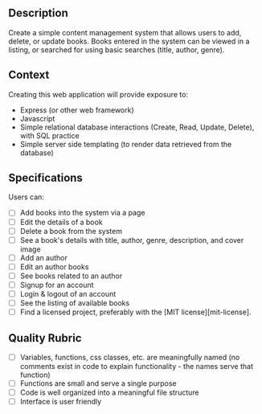 ## Description

Create a simple content management system that allows users to add, delete, or update books.  Books entered in the system can be viewed in a listing, or searched for using basic searches (title, author, genre).

## Context

Creating this web application will provide exposure to:
* Express (or other web framework)
* Javascript
* Simple relational database interactions (Create, Read, Update, Delete), with SQL practice
* Simple server side templating (to render data retrieved from the database)

## Specifications
Users can:
- [ ] Add books into the system via a page
- [ ] Edit the details of a book
- [ ] Delete a book from the system
- [ ] See a book's details with title, author, genre, description, and cover image
- [ ] Add an author
- [ ] Edit an author books
- [ ] See books related to an author 
- [ ] Signup for an account
- [ ] Login & logout of an account
- [ ] See the listing of available books
- [ ] Find a licensed project, preferably with the [MIT license][mit-license].

## Quality Rubric

- [ ] Variables, functions, css classes, etc. are meaningfully named (no comments exist in code to explain functionality - the names serve that function)
- [ ] Functions are small and serve a single purpose
- [ ] Code is well organized into a meaningful file structure
- [ ] Interface is user friendly
